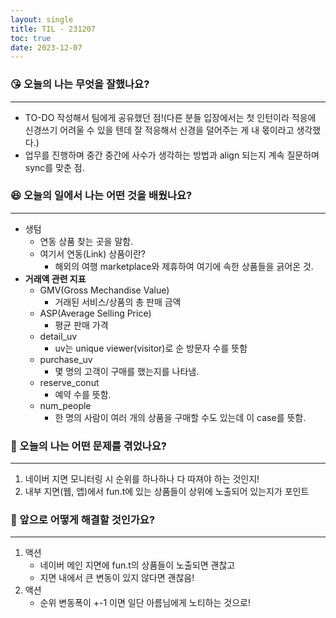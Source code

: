 ```yaml
---
layout: single
title: TIL - 231207
toc: true
date: 2023-12-07
---
```


### 😘 오늘의 나는 무엇을 잘했나요?
---

- TO-DO 작성해서 팀에게 공유했던 점!(다른 분들 입장에서는 첫 인턴이라 적응에 신경쓰기 어려울 수 있을 텐데 잘 적응해서 신경을 덜어주는 게 내 몫이라고 생각했다.)
- 업무를 진행하며 중간 중간에 사수가 생각하는 방법과 align 되는지 계속 질문하며 sync를 맞춘 점.

### 😆 오늘의 일에서 나는 어떤 것을 배웠나요?
---

- 생텀
    - 연동 상품 찾는 곳을 말함.
    - 여기서 연동(Link) 상품이란?
        - 해외의 여행 marketplace와 제휴하여 여기에 속한 상품들을 긁어온 것.
- **거래액 관련 지표**
    - GMV(Gross Mechandise Value)
        - 거래된 서비스/상품의 총 판매 금액
    - ASP(Average Selling Price)
        - 평균 판매 가격
    - detail_uv
        - uv는 unique viewer(visitor)로 순 방문자 수를 뜻함
    - purchase_uv
        - 몇 명의 고객이 구매를 했는지를 나타냄.
    - reserve_conut
        - 예약 수를 뜻함.
    - num_people
        - 한 명의 사람이 여러 개의 상품을 구매할 수도 있는데 이 case를 뜻함.

### 🤢 오늘의 나는 어떤 문제를 겪었나요?
---

1. 네이버 지면 모니터링 시 순위를 하나하나 다 따져야 하는 것인지!
2. 내부 지면(웹, 앱)에서 fun.t에 있는 상품들이 상위에 노출되어 있는지가 포인트

### 🤩 앞으로 어떻게 해결할 것인가요?
---

1. 액션 
   - 네이버 메인 지면에 fun.t의 상품들이 노출되면 괜찮고
   - 지면 내에서 큰 변동이 있지 않다면 괜찮음!
2. 액션
   - 순위 변동폭이 +-1 이면 일단 아름님에게 노티하는 것으로!
